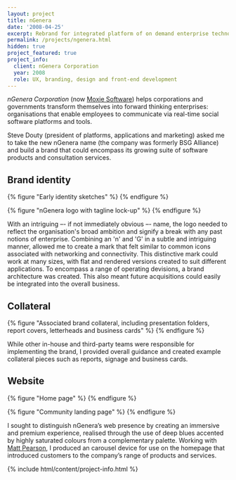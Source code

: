 ```yaml
---
layout: project
title: nGenera
date: '2008-04-25'
excerpt: Rebrand for integrated platform of on demand enterprise technology.
permalink: /projects/ngenera.html
hidden: true
project_featured: true
project_info:
  client: nGenera Corporation
  year: 2008
  role: UX, branding, design and front-end development
---
```

_nGenera Corporation_ (now [Moxie Software][1])  helps corporations and governments transform themselves into forward thinking enterprises: organisations that enable employees to communicate via real-time social software platforms and tools.

Steve Douty (president of platforms, applications and marketing) asked me to take the new nGenera name (the company was formerly BSG Alliance) and build a brand that could encompass its growing suite of software products and consultation services.

## Brand identity
{% figure "Early identity sketches" %}
{% endfigure %}

{% figure "nGenera logo with tagline lock-up" %}
{% endfigure %}

With an intriguing –- if not immediately obvious –- name, the logo needed to reflect the organisation's broad ambition and signify a break with any past notions of enterprise. Combining an 'n' and 'G' in a subtle and intriguing manner, allowed me to create a mark that felt similar to common icons associated with networking and connectivity. This distinctive mark could work at many sizes, with flat and rendered versions created to suit different applications. To encompass a range of operating devisions, a brand architecture was created. This also meant future acquisitions could easily be integrated into the overall business.

## Collateral
{% figure "Associated brand collateral, including presentation folders, report covers, letterheads and business cards" %}
{% endfigure %}

While other in-house and third-party teams were responsible for implementing the brand, I provided overall guidance and created example collateral pieces such as reports, signage and business cards.

## Website
{% figure "Home page" %}
{% endfigure %}

{% figure "Community landing page" %}
{% endfigure %}

I sought to distinguish nGenera’s web presence by creating an immersive and premium experience, realised through the use of deep blues accented by highly saturated colours from a complementary palette. Working with [Matt Pearson][2], I produced an carousel device for use on the homepage that introduced customers to the company’s range of products and services.

{% include html/content/project-info.html %}

[1]: http://www.moxiesoft.com/
[2]: http://zenbullets.com/
[3]: http://zenbullets.com/actionscripter/blog/?p=144
